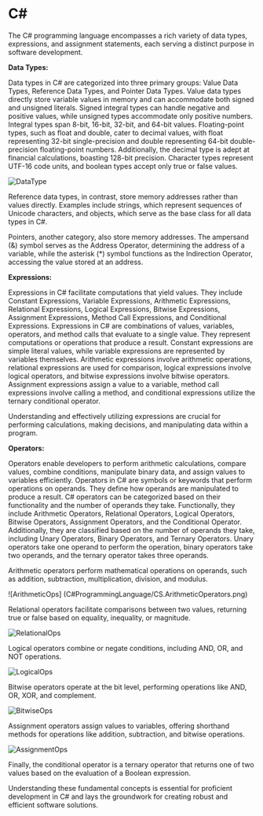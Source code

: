 # C#

The C# programming language encompasses a rich variety of data types, expressions, and assignment statements, each serving a distinct purpose in software development.

**Data Types:**

Data types in C# are categorized into three primary groups: Value Data Types, Reference Data Types, and Pointer Data Types. Value data types directly store variable values in memory and can accommodate both signed and unsigned literals. Signed integral types can handle negative and positive values, while unsigned types accommodate only positive numbers. Integral types span 8-bit, 16-bit, 32-bit, and 64-bit values. Floating-point types, such as float and double, cater to decimal values, with float representing 32-bit single-precision and double representing 64-bit double-precision floating-point numbers. Additionally, the decimal type is adept at financial calculations, boasting 128-bit precision. Character types represent UTF-16 code units, and boolean types accept only true or false values.

![DataType](C#ProgrammingLanguage/CS.ValueDataType.png)

Reference data types, in contrast, store memory addresses rather than values directly. Examples include strings, which represent sequences of Unicode characters, and objects, which serve as the base class for all data types in C#.

Pointers, another category, also store memory addresses. The ampersand (&) symbol serves as the Address Operator, determining the address of a variable, while the asterisk (*) symbol functions as the Indirection Operator, accessing the value stored at an address.

**Expressions:**

Expressions in C# facilitate computations that yield values. They include Constant Expressions, Variable Expressions, Arithmetic Expressions, Relational Expressions, Logical Expressions, Bitwise Expressions, Assignment Expressions, Method Call Expressions, and Conditional Expressions. Expressions in C# are combinations of values, variables, operators, and method calls that evaluate to a single value. They represent computations or operations that produce a result. Constant expressions are simple literal values, while variable expressions are represented by variables themselves. Arithmetic expressions involve arithmetic operations, relational expressions are used for comparison, logical expressions involve logical operators, and bitwise expressions involve bitwise operators. Assignment expressions assign a value to a variable, method call expressions involve calling a method, and conditional expressions utilize the ternary conditional operator.

Understanding and effectively utilizing expressions are crucial for performing calculations, making decisions, and manipulating data within a program.

**Operators:**

Operators enable developers to perform arithmetic calculations, compare values, combine conditions, manipulate binary data, and assign values to variables efficiently. Operators in C# are symbols or keywords that perform operations on operands. They define how operands are manipulated to produce a result. C# operators can be categorized based on their functionality and the number of operands they take. Functionally, they include Arithmetic Operators, Relational Operators, Logical Operators, Bitwise Operators, Assignment Operators, and the Conditional Operator. Additionally, they are classified based on the number of operands they take, including Unary Operators, Binary Operators, and Ternary Operators. Unary operators take one operand to perform the operation, binary operators take two operands, and the ternary operator takes three operands.

Arithmetic operators perform mathematical operations on operands, such as addition, subtraction, multiplication, division, and modulus.

![ArithmeticOps] (C#ProgrammingLanguage/CS.ArithmeticOperators.png)

Relational operators facilitate comparisons between two values, returning true or false based on equality, inequality, or magnitude.

![RelationalOps](C#ProgrammingLanguage/CS.RelationalOperators.png)

Logical operators combine or negate conditions, including AND, OR, and NOT operations.

![LogicalOps](C#ProgrammingLanguage/CS.LogicalOperators.png)

Bitwise operators operate at the bit level, performing operations like AND, OR, XOR, and complement.

![BitwiseOps](C#ProgrammingLanguage/CS.BitwiseOperators.png)

Assignment operators assign values to variables, offering shorthand methods for operations like addition, subtraction, and bitwise operations.

![AssignmentOps](C#ProgrammingLanguage/CS.AssignmentOperators.png)

Finally, the conditional operator is a ternary operator that returns one of two values based on the evaluation of a Boolean expression.

Understanding these fundamental concepts is essential for proficient development in C# and lays the groundwork for creating robust and efficient software solutions. 
